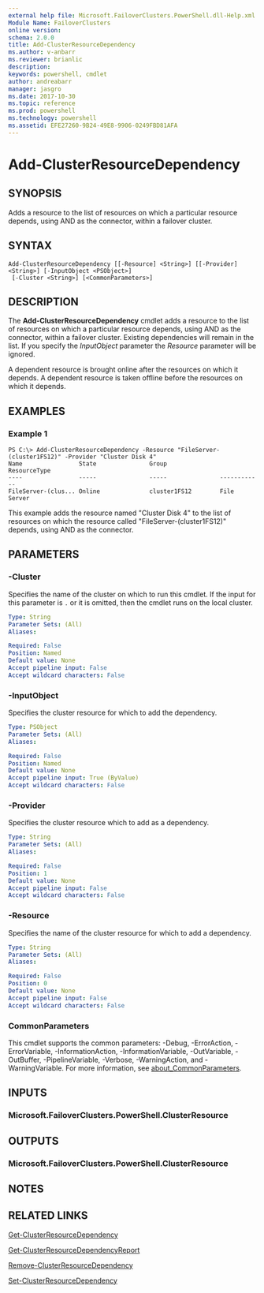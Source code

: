 ```yaml
---
external help file: Microsoft.FailoverClusters.PowerShell.dll-Help.xml
Module Name: FailoverClusters
online version: 
schema: 2.0.0
title: Add-ClusterResourceDependency
ms.author: v-anbarr
ms.reviewer: brianlic
description: 
keywords: powershell, cmdlet
author: andreabarr
manager: jasgro
ms.date: 2017-10-30
ms.topic: reference
ms.prod: powershell
ms.technology: powershell
ms.assetid: EFE27260-9B24-49E8-9906-0249FBD81AFA
---
```


# Add-ClusterResourceDependency

## SYNOPSIS
Adds a resource to the list of resources on which a particular resource depends, using AND as the connector, within a failover cluster.

## SYNTAX

```
Add-ClusterResourceDependency [[-Resource] <String>] [[-Provider] <String>] [-InputObject <PSObject>]
 [-Cluster <String>] [<CommonParameters>]
```

## DESCRIPTION
The **Add-ClusterResourceDependency** cmdlet adds a resource to the list of resources on which a particular resource depends, using AND as the connector, within a failover cluster. Existing dependencies will remain in the list. If you specify the *InputObject* parameter the *Resource* parameter will be ignored.

A dependent resource is brought online after the resources on which it depends.
A dependent resource is taken offline before the resources on which it depends.

## EXAMPLES

### Example 1
```
PS C:\> Add-ClusterResourceDependency -Resource "FileServer-(cluster1FS12)" -Provider "Cluster Disk 4"
Name                State               Group               ResourceType 
----                -----               -----               ------------ 
FileServer-(clus... Online              cluster1FS12        File Server
```

This example adds the resource named "Cluster Disk 4" to the list of resources on which the resource called "FileServer-(cluster1FS12)" depends, using AND as the connector.

## PARAMETERS

### -Cluster
Specifies the name of the cluster on which to run this cmdlet.
If the input for this parameter is `.` or it is omitted, then the cmdlet runs on the local cluster.

```yaml
Type: String
Parameter Sets: (All)
Aliases: 

Required: False
Position: Named
Default value: None
Accept pipeline input: False
Accept wildcard characters: False
```

### -InputObject
Specifies the cluster resource for which to add the dependency.

```yaml
Type: PSObject
Parameter Sets: (All)
Aliases: 

Required: False
Position: Named
Default value: None
Accept pipeline input: True (ByValue)
Accept wildcard characters: False
```

### -Provider
Specifies the cluster resource which to add as a dependency.

```yaml
Type: String
Parameter Sets: (All)
Aliases: 

Required: False
Position: 1
Default value: None
Accept pipeline input: False
Accept wildcard characters: False
```

### -Resource
Specifies the name of the cluster resource for which to add a dependency.

```yaml
Type: String
Parameter Sets: (All)
Aliases: 

Required: False
Position: 0
Default value: None
Accept pipeline input: False
Accept wildcard characters: False
```

### CommonParameters
This cmdlet supports the common parameters: -Debug, -ErrorAction, -ErrorVariable, -InformationAction, -InformationVariable, -OutVariable, -OutBuffer, -PipelineVariable, -Verbose, -WarningAction, and -WarningVariable. For more information, see [about_CommonParameters](https://go.microsoft.com/fwlink/?LinkID=113216).

## INPUTS

### Microsoft.FailoverClusters.PowerShell.ClusterResource

## OUTPUTS

### Microsoft.FailoverClusters.PowerShell.ClusterResource

## NOTES

## RELATED LINKS

[Get-ClusterResourceDependency](./Get-ClusterResourceDependency.md)

[Get-ClusterResourceDependencyReport](./Get-ClusterResourceDependencyReport.md)

[Remove-ClusterResourceDependency](./Remove-ClusterResourceDependency.md)

[Set-ClusterResourceDependency](./Set-ClusterResourceDependency.md)

